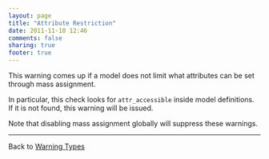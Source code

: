 ```yaml
---
layout: page
title: "Attribute Restriction"
date: 2011-11-10 12:46
comments: false
sharing: true
footer: true
---
```


This warning comes up if a model does not limit what attributes can be set through mass assignment.

In particular, this check looks for `attr_accessible` inside model definitions. If it is not found, this warning will be issued.

Note that disabling mass assignment globally will suppress these warnings.

---

Back to [Warning Types](/docs/warning_types)
